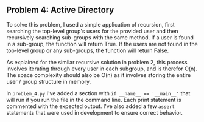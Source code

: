 ## Problem 4: Active Directory

To solve this problem, I used a simple application of recursion, first searching the top-level group's users for the provided user and then recursively searching sub-groups with the same method. If a user is found in a sub-group, the function will return True. If the users are not found in the top-level group or any sub-groups, the function will return False.

As explained for the similar recursive solution in problem 2, this process involves iterating through every user in each subgroup, and is therefor O(n). The space complexity should also be O(n) as it involves storing the entire user / group structure in memory.

In `problem_4.py` I've added a section with `if __name__ == '__main__'` that will run if you run the file in the command line. Each print statement is commented with the expected output. I've also added a few `assert` statements that were used in development to ensure correct behavior.
